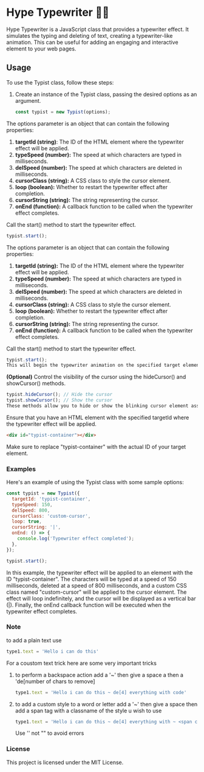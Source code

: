 # Hype Typewriter 🎉😎

Hype Typewriter is a JavaScript class that provides a typewriter effect. It simulates the typing and deleting of text, creating a typewriter-like animation. This can be useful for adding an engaging and interactive element to your web pages.

## Usage

To use the Typist class, follow these steps:

1. Create an instance of the Typist class, passing the desired options as an argument.

   ```javascript
   const typist = new Typist(options);
   
   
 The options parameter is an object that can contain the following properties:

1. **targetId (string)**: The ID of the HTML element where the typewriter effect will be applied.
2. **typeSpeed (number):** The speed at which characters are typed in milliseconds.
3. **delSpeed (number):** The speed at which characters are deleted in milliseconds.
4. **cursorClass (string):** A CSS class to style the cursor element.
5. **loop (boolean):** Whether to restart the typewriter effect after completion.
6. **cursorString (string):** The string representing the cursor.
7. **onEnd (function):** A callback function to be called when the typewriter effect completes.

Call the start() method to start the typewriter effect.

   ```javascript
   typist.start();
   ```


The options parameter is an object that can contain the following properties:

1. **targetId (string):** The ID of the HTML element where the typewriter effect will be applied.
2. **typeSpeed (number):** The speed at which characters are typed in milliseconds.
3. **delSpeed (number):** The speed at which characters are deleted in milliseconds.
4. **cursorClass (string):** A CSS class to style the cursor element.
5. **loop (boolean):** Whether to restart the typewriter effect after completion.
6. **cursorString (string):** The string representing the cursor.
7. **onEnd (function):** A callback function to be called when the typewriter effect completes.

Call the start() method to start the typewriter effect.

```javascript
typist.start();
This will begin the typewriter animation on the specified target element.
```

**(Optional)** Control the visibility of the cursor using the hideCursor() and showCursor() methods.

```javascript
typist.hideCursor(); // Hide the cursor
typist.showCursor(); // Show the cursor
These methods allow you to hide or show the blinking cursor element associated with the typewriter effect.
```

Ensure that you have an HTML element with the specified targetId where the typewriter effect will be applied.

```html
<div id="typist-container"></div>
```
Make sure to replace "typist-container" with the actual ID of your target element.


### Examples

Here's an example of using the Typist class with some sample options:

```javascript
const typist = new Typist({
  targetId: 'typist-container',
  typeSpeed: 150,
  delSpeed: 800,
  cursorClass: 'custom-cursor',
  loop: true,
  cursorString: '|',
  onEnd: () => {
    console.log('Typewriter effect completed');
  },
});

typist.start();

```

In this example, the typewriter effect will be applied to an element with the ID "typist-container". The characters will be typed at a speed of 150 milliseconds, deleted at a speed of 800 milliseconds, and a custom CSS class named "custom-cursor" will be applied to the cursor element. The effect will loop indefinitely, and the cursor will be displayed as a vertical bar (|). Finally, the onEnd callback function will be executed when the typewriter effect completes.



### Note

to add a plain text use
```javascript
type1.text = 'Hello i can do this'
```
For a coustom text trick here are some very important tricks
1. to perform a backspace action add a '~' then give a space a then a 'de[number of chars to remove]
      ```javascript
      type1.text = 'Hello i can do this ~ de[4] everything with code'
      ```
      
2. to add a custom style to a word or letter add a '~' then give a space then add a span tag with a classname of the style u wish to use
      ```javascript
      type1.text = 'Hello i can do this ~ de[4] everything with ~ <span class="codeColor"> code </span>'
      ```
      Use '' not "" to avoid errors

### License
This project is licensed under the MIT License.
